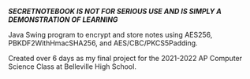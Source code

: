 ***SECRETNOTEBOOK IS NOT FOR SERIOUS USE AND IS SIMPLY A DEMONSTRATION OF LEARNING***

Java Swing program to encrypt and store notes using AES256, PBKDF2WithHmacSHA256, and AES/CBC/PKCS5Padding.

Created over 6 days as my final project for the 2021-2022 AP Computer Science Class at Belleville High School.
